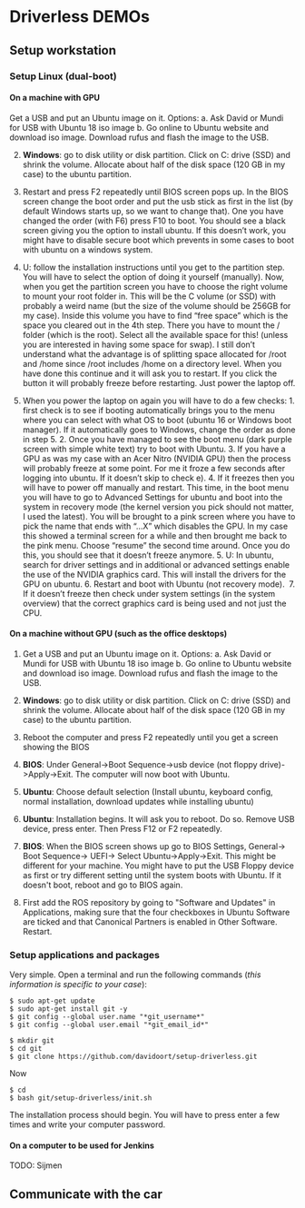 # Driverless DEMOs


## Setup workstation

### Setup Linux (dual-boot)



#### On a machine with GPU

Get a USB and put an Ubuntu image on it. Options:
		a. Ask David or Mundi for USB with Ubuntu 18 iso image
		b. Go online to Ubuntu website and download iso image. Download rufus and flash the image to the USB.
    
2. **Windows**: go to disk utility or disk partition. Click on C: drive (SSD) and shrink the volume. Allocate about half of the disk space (120 GB in my case) to the ubuntu partition.

5. Restart and press F2 repeatedly until BIOS screen pops up. In the BIOS screen change the boot order and put the usb stick as first in the list (by default Windows starts up, so we want to change that). One you have changed the order (with F6) press F10 to boot. You should see a black screen giving you the option to install ubuntu. If this doesn’t work, you might have to disable secure boot which prevents in some cases to boot with ubuntu on a windows system.
6. U: follow the installation instructions until you get to the partition step. You will have to select the option of doing it yourself (manually). Now, when you get the partition screen you have to choose the right volume to mount your root folder in. This will be the C volume (or SSD) with probably a weird name (but the size of the volume should be 256GB for my case). Inside this volume you have to find “free space” which is the space you cleared out in the 4th step. There you have to mount the / folder (which is the root). Select all the available space for this! (unless you are interested in having some space for swap). I still don’t understand what the advantage is of splitting space allocated for /root and /home since /root includes /home on a directory level. When you have done this continue and it will ask you to restart. If you click the button it will probably freeze before restarting. Just power the laptop off.
7. When you power the laptop on again you will have to do a few checks:
		1. first check is to see if booting automatically brings you to the menu where you can select with what OS to boot (ubuntu 16 or Windows boot manager). If it automatically goes to Windows, change the order as done in step 5.
		2. Once you have managed to see the boot menu (dark purple screen with simple white text) try to boot with Ubuntu.
		3. If you have a GPU as was my case with an Acer Nitro (NVIDIA GPU) then the process will probably freeze at some point. For me it froze a few seconds after logging into ubuntu. If it doesn’t skip to check e).
		4. If it freezes then you will have to power off manually and restart. This time, in the boot menu you will have to go to Advanced Settings for ubuntu and boot into the system in recovery mode (the kernel version you pick should not matter, I used the latest). You will be brought to a pink screen where you have to pick the name that ends with “…X” which disables the GPU. In my case this showed a terminal screen for a while and then brought me back to the pink menu. Choose “resume” the second time around. Once you do this, you should see that it doesn’t freeze anymore.
		5. U: In ubuntu, search for driver settings and in additional or advanced settings enable the use of the NVIDIA graphics card. This will install the drivers for the GPU on ubuntu.
		6. Restart and boot with Ubuntu (not recovery mode). 
		7. If it doesn’t freeze then check under system settings (in the system overview) that the correct graphics card is being used and not just the CPU.


#### On a machine without GPU (such as the office desktops)

1. Get a USB and put an Ubuntu image on it. Options:
		a. Ask David or Mundi for USB with Ubuntu 18 iso image
		b. Go online to Ubuntu website and download iso image. Download rufus and flash the image to the USB.
    
2. **Windows**: go to disk utility or disk partition. Click on C: drive (SSD) and shrink the volume. Allocate about half of the disk space (120 GB in my case) to the ubuntu partition.

3. Reboot the computer and press F2 repeatedly until you get a screen showing the BIOS
4. **BIOS**: Under General->Boot Sequence->usb device (not floppy drive)->Apply->Exit. The computer will now boot with Ubuntu.
5. **Ubuntu**: Choose default selection (Install ubuntu, keyboard config, normal installation, download updates while installing ubuntu)
6. **Ubuntu**: Installation begins. It will ask you to reboot. Do so. Remove USB device, press enter. Then Press F12 or F2 repeatedly. 
7. **BIOS**: When the BIOS screen shows up go to BIOS Settings, General-> Boot Sequence-> UEFI-> Select Ubuntu->Apply->Exit. This might be different for your machine. You might have to put the USB Floppy device as first or try different setting until the system boots with Ubuntu. If it doesn't boot, reboot and go to BIOS again.
8. First add the ROS repository by going to "Software and Updates" in Applications, making sure that the four checkboxes in Ubuntu Software are ticked and that Canonical Partners is enabled in Other Software. Restart.


### Setup applications and packages

Very simple. Open a terminal and run the following commands (*this information is specific to your case*):

	$ sudo apt-get update
	$ sudo apt-get install git -y
	$ git config --global user.name "*git_username*"
	$ git config --global user.email "*git_email_id*"

	$ mkdir git
	$ cd git
	$ git clone https://github.com/davidoort/setup-driverless.git

Now

	$ cd
	$ bash git/setup-driverless/init.sh

The installation process should begin. You will have to press enter a few times and write your computer password.



#### On a computer to be used for Jenkins

TODO: Sijmen


## Communicate with the car


















